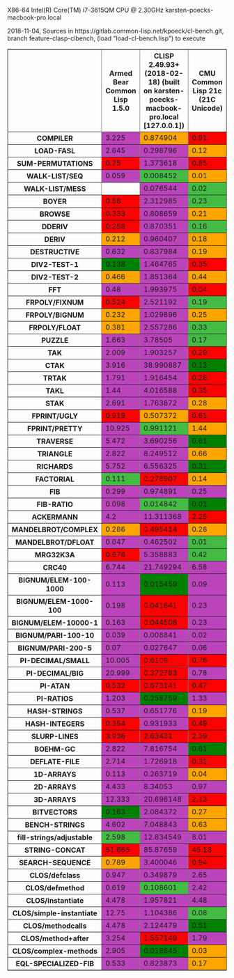 <p>X86-64 Intel(R) Core(TM) i7-3615QM CPU @ 2.30GHz karsten-poecks-macbook-pro.local</p><p>2018-11-04, Sources in https://gitlab.common-lisp.net/kpoeck/cl-bench.git, branch feature-clasp-clbench, (load "load-cl-bench.lisp") to execute</p><table border='1'><tr><td style='max-width: 100px;'></td><th>Armed Bear Common Lisp 1.5.0</th><th>CLISP 2.49.93+ (2018-02-18) (built on karsten-poecks-macbook-pro.local [127.0.0.1])</th><th>CMU Common Lisp 21c (21C Unicode)</th><th>Clozure Common Lisp Version 1.12-dev (v1.12-dev.3-24-g1fd2a4b4) DarwinX8664</th><th>ECL 16.1.3</th><th>International Allegro CL Free Express Edition 10.1 [32-bit Mac OS X (Intel)] (Oct 13, 2018 18:01)</th><th>LispWorks Personal Edition 6.1.1</th><th>SBCL 1.4.13</th><th>clasp cclasp-boehm-0.4.2-80-g954e6fee4</th><th>clasp cclasp-mps-0.4.2-80-g954e6fee4</th></tr><tr><th>COMPILER</th><td style='background-color: #b4b;'>3.225</td><td style='background-color: ORANGE;'>0.874904</td><td style='background-color: RED;'>0.91</td><td style='background-color: ORANGE;'>0.788541</td><td style='background-color: #b4b;'>2.001</td><td style='background-color: #4b4;'>0.57</td><td style='background-color: GREEN;'>0.453</td><td style='background-color: ORANGE;'>0.759</td><td style='background-color: #b4b;'>273.1156</td><td style='background-color: #b4b;'>314.02533</td></tr><tr><th>LOAD-FASL</th><td style='background-color: #b4b;'>2.645</td><td style='background-color: #b4b;'>0.298796</td><td style='background-color: ORANGE;'>0.12</td><td style='background-color: ORANGE;'>0.120582</td><td style='background-color: #b4b;'>0.282</td><td style='background-color: ORANGE;'>0.11</td><td style='background-color: #4b4;'>0.106</td><td style='background-color: GREEN;'>0.068</td><td style='background-color: RED;'>0.19760558</td><td style='background-color: RED;'>0.21959354</td></tr><tr><th>SUM-PERMUTATIONS</th><td style='background-color: RED;'>0.75</td><td style='background-color: #b4b;'>1.373618</td><td style='background-color: RED;'>0.85</td><td style='background-color: #b4b;'>1.503233</td><td style='background-color: #b4b;'>1.165</td><td style='background-color: RED;'>0.74</td><td style='background-color: #fff;'></td><td style='background-color: GREEN;'>0.214</td><td style='background-color: #b4b;'>2.518516</td><td style='background-color: #b4b;'>4.4195094</td></tr><tr><th>WALK-LIST/SEQ</th><td style='background-color: #b4b;'>0.059</td><td style='background-color: #4b4;'>0.008452</td><td style='background-color: ORANGE;'>0.01</td><td style='background-color: GREEN;'>0.00707</td><td style='background-color: RED;'>0.017</td><td style='background-color: #fff;'></td><td style='background-color: #fff;'></td><td style='background-color: GREEN;'>0.006</td><td style='background-color: #b4b;'>0.107807234</td><td style='background-color: #4b4;'>0.007797904</td></tr><tr><th>WALK-LIST/MESS</th><td style='background-color: #fff;'></td><td style='background-color: #b4b;'>0.076544</td><td style='background-color: #4b4;'>0.02</td><td style='background-color: GREEN;'>0.014758</td><td style='background-color: #b4b;'>0.078</td><td style='background-color: #fff;'></td><td style='background-color: #fff;'></td><td style='background-color: GREEN;'>0.013</td><td style='background-color: #fff;'></td><td style='background-color: #fff;'></td></tr><tr><th>BOYER</th><td style='background-color: RED;'>0.58</td><td style='background-color: #b4b;'>2.312985</td><td style='background-color: #4b4;'>0.23</td><td style='background-color: #b4b;'>0.843543</td><td style='background-color: #b4b;'>0.871</td><td style='background-color: ORANGE;'>0.33</td><td style='background-color: RED;'>0.476</td><td style='background-color: GREEN;'>0.176</td><td style='background-color: #b4b;'>2.9015255</td><td style='background-color: #b4b;'>3.2585022</td></tr><tr><th>BROWSE</th><td style='background-color: RED;'>0.333</td><td style='background-color: #b4b;'>0.808659</td><td style='background-color: ORANGE;'>0.21</td><td style='background-color: RED;'>0.299935</td><td style='background-color: RED;'>0.332</td><td style='background-color: #4b4;'>0.17</td><td style='background-color: #4b4;'>0.152</td><td style='background-color: GREEN;'>0.121</td><td style='background-color: #b4b;'>0.9054823</td><td style='background-color: #b4b;'>1.5677239</td></tr><tr><th>DDERIV</th><td style='background-color: RED;'>0.258</td><td style='background-color: #b4b;'>0.870351</td><td style='background-color: #4b4;'>0.16</td><td style='background-color: RED;'>0.23657</td><td style='background-color: #b4b;'>0.752</td><td style='background-color: #4b4;'>0.17</td><td style='background-color: ORANGE;'>0.195</td><td style='background-color: GREEN;'>0.116</td><td style='background-color: #b4b;'>1.5135689</td><td style='background-color: #b4b;'>2.5762637</td></tr><tr><th>DERIV</th><td style='background-color: ORANGE;'>0.212</td><td style='background-color: #b4b;'>0.960407</td><td style='background-color: ORANGE;'>0.18</td><td style='background-color: RED;'>0.248583</td><td style='background-color: #b4b;'>0.706</td><td style='background-color: #4b4;'>0.17</td><td style='background-color: #4b4;'>0.177</td><td style='background-color: GREEN;'>0.111</td><td style='background-color: #b4b;'>1.4414669</td><td style='background-color: #b4b;'>2.6279151</td></tr><tr><th>DESTRUCTIVE</th><td style='background-color: #b4b;'>0.632</td><td style='background-color: #b4b;'>0.837984</td><td style='background-color: ORANGE;'>0.19</td><td style='background-color: RED;'>0.217233</td><td style='background-color: #b4b;'>0.519</td><td style='background-color: ORANGE;'>0.2</td><td style='background-color: #4b4;'>0.164</td><td style='background-color: GREEN;'>0.105</td><td style='background-color: #b4b;'>0.70502555</td><td style='background-color: #b4b;'>0.9464724</td></tr><tr><th>DIV2-TEST-1</th><td style='background-color: GREEN;'>0.138</td><td style='background-color: #b4b;'>1.464765</td><td style='background-color: RED;'>0.35</td><td style='background-color: RED;'>0.399779</td><td style='background-color: #b4b;'>0.865</td><td style='background-color: ORANGE;'>0.23</td><td style='background-color: RED;'>0.344</td><td style='background-color: GREEN;'>0.17</td><td style='background-color: #b4b;'>1.8852574</td><td style='background-color: #b4b;'>4.3721867</td></tr><tr><th>DIV2-TEST-2</th><td style='background-color: ORANGE;'>0.466</td><td style='background-color: #b4b;'>1.851364</td><td style='background-color: ORANGE;'>0.44</td><td style='background-color: RED;'>0.517143</td><td style='background-color: #b4b;'>1.181</td><td style='background-color: ORANGE;'>0.43</td><td style='background-color: #4b4;'>0.367</td><td style='background-color: GREEN;'>0.256</td><td style='background-color: #b4b;'>3.147553</td><td style='background-color: #b4b;'>5.971076</td></tr><tr><th>FFT</th><td style='background-color: #b4b;'>0.48</td><td style='background-color: #b4b;'>1.993975</td><td style='background-color: RED;'>0.04</td><td style='background-color: RED;'>0.051183</td><td style='background-color: #b4b;'>0.504</td><td style='background-color: #b4b;'>0.57</td><td style='background-color: #b4b;'>0.542</td><td style='background-color: GREEN;'>0.019</td><td style='background-color: #b4b;'>1.1428753</td><td style='background-color: #b4b;'>1.1302699</td></tr><tr><th>FRPOLY/FIXNUM</th><td style='background-color: RED;'>0.524</td><td style='background-color: #b4b;'>2.521192</td><td style='background-color: #4b4;'>0.19</td><td style='background-color: RED;'>0.295667</td><td style='background-color: #b4b;'>0.893</td><td style='background-color: ORANGE;'>0.24</td><td style='background-color: ORANGE;'>0.239</td><td style='background-color: GREEN;'>0.144</td><td style='background-color: #b4b;'>5.4950323</td><td style='background-color: #b4b;'>5.8418846</td></tr><tr><th>FRPOLY/BIGNUM</th><td style='background-color: ORANGE;'>0.232</td><td style='background-color: #b4b;'>1.029896</td><td style='background-color: ORANGE;'>0.25</td><td style='background-color: RED;'>0.511945</td><td style='background-color: RED;'>0.374</td><td style='background-color: ORANGE;'>0.24</td><td style='background-color: RED;'>0.333</td><td style='background-color: GREEN;'>0.13</td><td style='background-color: #b4b;'>2.4672189</td><td style='background-color: #b4b;'>3.1956198</td></tr><tr><th>FRPOLY/FLOAT</th><td style='background-color: ORANGE;'>0.381</td><td style='background-color: #b4b;'>2.557286</td><td style='background-color: #4b4;'>0.33</td><td style='background-color: RED;'>0.474748</td><td style='background-color: #b4b;'>0.982</td><td style='background-color: #4b4;'>0.33</td><td style='background-color: #4b4;'>0.353</td><td style='background-color: GREEN;'>0.226</td><td style='background-color: #b4b;'>4.0029435</td><td style='background-color: #b4b;'>5.0096793</td></tr><tr><th>PUZZLE</th><td style='background-color: #b4b;'>1.663</td><td style='background-color: #b4b;'>3.78505</td><td style='background-color: #4b4;'>0.17</td><td style='background-color: RED;'>0.47533</td><td style='background-color: #b4b;'>2.882</td><td style='background-color: #b4b;'>1.58</td><td style='background-color: #b4b;'>0.916</td><td style='background-color: GREEN;'>0.135</td><td style='background-color: #b4b;'>2.7048488</td><td style='background-color: #b4b;'>2.7552443</td></tr><tr><th>TAK</th><td style='background-color: #b4b;'>2.009</td><td style='background-color: #b4b;'>1.903257</td><td style='background-color: RED;'>0.29</td><td style='background-color: GREEN;'>0.089855</td><td style='background-color: #b4b;'>1.213</td><td style='background-color: RED;'>0.18</td><td style='background-color: #4b4;'>0.121</td><td style='background-color: #4b4;'>0.134</td><td style='background-color: #b4b;'>1.4324701</td><td style='background-color: #b4b;'>1.4311184</td></tr><tr><th>CTAK</th><td style='background-color: #b4b;'>3.916</td><td style='background-color: #b4b;'>38.990887</td><td style='background-color: GREEN;'>0.13</td><td style='background-color: RED;'>0.339803</td><td style='background-color: #b4b;'>1.662</td><td style='background-color: RED;'>0.38</td><td style='background-color: GREEN;'>0.14</td><td style='background-color: #4b4;'>0.197</td><td style='background-color: #b4b;'>81.12002</td><td style='background-color: #b4b;'>89.60441</td></tr><tr><th>TRTAK</th><td style='background-color: #b4b;'>1.791</td><td style='background-color: #b4b;'>1.916454</td><td style='background-color: RED;'>0.28</td><td style='background-color: GREEN;'>0.08606</td><td style='background-color: #b4b;'>1.217</td><td style='background-color: RED;'>0.18</td><td style='background-color: #4b4;'>0.118</td><td style='background-color: #4b4;'>0.13</td><td style='background-color: #b4b;'>1.4208661</td><td style='background-color: #b4b;'>1.4780899</td></tr><tr><th>TAKL</th><td style='background-color: #b4b;'>1.44</td><td style='background-color: #b4b;'>4.016588</td><td style='background-color: RED;'>0.35</td><td style='background-color: ORANGE;'>0.26002</td><td style='background-color: #b4b;'>0.886</td><td style='background-color: RED;'>0.54</td><td style='background-color: GREEN;'>0.151</td><td style='background-color: RED;'>0.337</td><td style='background-color: #b4b;'>3.4097865</td><td style='background-color: #b4b;'>3.7446241</td></tr><tr><th>STAK</th><td style='background-color: #b4b;'>2.691</td><td style='background-color: #b4b;'>1.763872</td><td style='background-color: ORANGE;'>0.28</td><td style='background-color: RED;'>0.560773</td><td style='background-color: #b4b;'>1.906</td><td style='background-color: #b4b;'>0.71</td><td style='background-color: #4b4;'>0.251</td><td style='background-color: GREEN;'>0.167</td><td style='background-color: #b4b;'>12.41193</td><td style='background-color: #b4b;'>21.58734</td></tr><tr><th>FPRINT/UGLY</th><td style='background-color: RED;'>0.919</td><td style='background-color: ORANGE;'>0.507372</td><td style='background-color: RED;'>0.61</td><td style='background-color: #b4b;'>1.737169</td><td style='background-color: #b4b;'>1.934</td><td style='background-color: GREEN;'>0.29</td><td style='background-color: RED;'>0.93</td><td style='background-color: #4b4;'>0.437</td><td style='background-color: #b4b;'>3.1991608</td><td style='background-color: #b4b;'>3.2220712</td></tr><tr><th>FPRINT/PRETTY</th><td style='background-color: #b4b;'>10.925</td><td style='background-color: #4b4;'>0.991121</td><td style='background-color: ORANGE;'>1.44</td><td style='background-color: RED;'>2.044034</td><td style='background-color: #b4b;'>16.162</td><td style='background-color: GREEN;'>0.75</td><td style='background-color: RED;'>2.617</td><td style='background-color: GREEN;'>0.774</td><td style='background-color: #b4b;'>19.564066</td><td style='background-color: #b4b;'>22.991419</td></tr><tr><th>TRAVERSE</th><td style='background-color: #b4b;'>5.472</td><td style='background-color: #b4b;'>3.690256</td><td style='background-color: GREEN;'>0.61</td><td style='background-color: #4b4;'>0.73981</td><td style='background-color: #b4b;'>3.47</td><td style='background-color: ORANGE;'>0.97</td><td style='background-color: GREEN;'>0.634</td><td style='background-color: GREEN;'>0.528</td><td style='background-color: #b4b;'>8.638006</td><td style='background-color: #b4b;'>8.726505</td></tr><tr><th>TRIANGLE</th><td style='background-color: #b4b;'>2.822</td><td style='background-color: #b4b;'>8.249512</td><td style='background-color: ORANGE;'>0.66</td><td style='background-color: #4b4;'>0.558598</td><td style='background-color: #b4b;'>2.368</td><td style='background-color: RED;'>1.25</td><td style='background-color: RED;'>0.874</td><td style='background-color: GREEN;'>0.408</td><td style='background-color: #b4b;'>3.8187504</td><td style='background-color: #b4b;'>4.320071</td></tr><tr><th>RICHARDS</th><td style='background-color: #b4b;'>5.752</td><td style='background-color: #b4b;'>6.556325</td><td style='background-color: GREEN;'>0.31</td><td style='background-color: RED;'>0.817112</td><td style='background-color: #b4b;'>6.845</td><td style='background-color: #b4b;'>1.65</td><td style='background-color: RED;'>1.066</td><td style='background-color: GREEN;'>0.327</td><td style='background-color: #b4b;'>14.923795</td><td style='background-color: #b4b;'>14.979043</td></tr><tr><th>FACTORIAL</th><td style='background-color: #4b4;'>0.111</td><td style='background-color: RED;'>0.278907</td><td style='background-color: ORANGE;'>0.14</td><td style='background-color: #4b4;'>0.112928</td><td style='background-color: ORANGE;'>0.119</td><td style='background-color: RED;'>0.2</td><td style='background-color: RED;'>0.167</td><td style='background-color: GREEN;'>0.072</td><td style='background-color: #b4b;'>0.6737669</td><td style='background-color: #b4b;'>0.7154151</td></tr><tr><th>FIB</th><td style='background-color: #b4b;'>0.299</td><td style='background-color: #b4b;'>0.974891</td><td style='background-color: #b4b;'>0.25</td><td style='background-color: GREEN;'>0.043175</td><td style='background-color: #b4b;'>0.506</td><td style='background-color: ORANGE;'>0.08</td><td style='background-color: #4b4;'>0.06</td><td style='background-color: RED;'>0.121</td><td style='background-color: #b4b;'>0.5783292</td><td style='background-color: #b4b;'>0.5166755</td></tr><tr><th>FIB-RATIO</th><td style='background-color: #b4b;'>0.098</td><td style='background-color: #4b4;'>0.014842</td><td style='background-color: GREEN;'>0.01</td><td style='background-color: RED;'>0.026343</td><td style='background-color: RED;'>0.038</td><td style='background-color: GREEN;'>0.01</td><td style='background-color: RED;'>0.038</td><td style='background-color: ORANGE;'>0.017</td><td style='background-color: #b4b;'>0.52099025</td><td style='background-color: #b4b;'>0.3644807</td></tr><tr><th>ACKERMANN</th><td style='background-color: #b4b;'>4.2</td><td style='background-color: #b4b;'>11.311368</td><td style='background-color: RED;'>2.25</td><td style='background-color: GREEN;'>0.599487</td><td style='background-color: #b4b;'>4.721</td><td style='background-color: ORANGE;'>1.02</td><td style='background-color: GREEN;'>0.644</td><td style='background-color: RED;'>2.001</td><td style='background-color: #b4b;'>18.567219</td><td style='background-color: #b4b;'>20.707693</td></tr><tr><th>MANDELBROT/COMPLEX</th><td style='background-color: ORANGE;'>0.286</td><td style='background-color: RED;'>0.495414</td><td style='background-color: ORANGE;'>0.28</td><td style='background-color: ORANGE;'>0.268815</td><td style='background-color: RED;'>0.506</td><td style='background-color: GREEN;'>0.18</td><td style='background-color: RED;'>0.539</td><td style='background-color: GREEN;'>0.147</td><td style='background-color: #b4b;'>0.772191</td><td style='background-color: #b4b;'>4.2589197</td></tr><tr><th>MANDELBROT/DFLOAT</th><td style='background-color: #b4b;'>0.047</td><td style='background-color: #b4b;'>0.462502</td><td style='background-color: #4b4;'>0.01</td><td style='background-color: RED;'>0.025698</td><td style='background-color: #b4b;'>0.261</td><td style='background-color: #b4b;'>0.13</td><td style='background-color: #b4b;'>0.12</td><td style='background-color: GREEN;'>0.007</td><td style='background-color: #b4b;'>0.5993329</td><td style='background-color: #b4b;'>4.1335607</td></tr><tr><th>MRG32K3A</th><td style='background-color: RED;'>0.676</td><td style='background-color: #b4b;'>5.358883</td><td style='background-color: #4b4;'>0.42</td><td style='background-color: #b4b;'>4.027674</td><td style='background-color: #b4b;'>2.015</td><td style='background-color: GREEN;'>0.32</td><td style='background-color: #b4b;'>2.564</td><td style='background-color: GREEN;'>0.382</td><td style='background-color: #b4b;'>3.3594058</td><td style='background-color: #b4b;'>13.739083</td></tr><tr><th>CRC40</th><td style='background-color: #b4b;'>6.744</td><td style='background-color: #b4b;'>21.749294</td><td style='background-color: #b4b;'>6.58</td><td style='background-color: #b4b;'>1.082916</td><td style='background-color: #b4b;'>8.22</td><td style='background-color: #b4b;'>7.44</td><td style='background-color: #b4b;'>15.971</td><td style='background-color: GREEN;'>0.254</td><td style='background-color: #b4b;'>125.95883</td><td style='background-color: #b4b;'>139.50238</td></tr><tr><th>BIGNUM/ELEM-100-1000</th><td style='background-color: #b4b;'>0.113</td><td style='background-color: GREEN;'>0.015459</td><td style='background-color: #b4b;'>0.09</td><td style='background-color: #b4b;'>0.529287</td><td style='background-color: GREEN;'>0.017</td><td style='background-color: #b4b;'>0.11</td><td style='background-color: #b4b;'>0.14</td><td style='background-color: RED;'>0.036</td><td style='background-color: #b4b;'>0.15097405</td><td style='background-color: #b4b;'>0.10686767</td></tr><tr><th>BIGNUM/ELEM-1000-100</th><td style='background-color: #b4b;'>0.198</td><td style='background-color: RED;'>0.041641</td><td style='background-color: #b4b;'>0.23</td><td style='background-color: #b4b;'>3.737673</td><td style='background-color: GREEN;'>0.017</td><td style='background-color: #b4b;'>0.49</td><td style='background-color: #b4b;'>0.328</td><td style='background-color: RED;'>0.061</td><td style='background-color: ORANGE;'>0.033277374</td><td style='background-color: RED;'>0.03551572</td></tr><tr><th>BIGNUM/ELEM-10000-1</th><td style='background-color: #b4b;'>0.163</td><td style='background-color: RED;'>0.044508</td><td style='background-color: #b4b;'>0.23</td><td style='background-color: #b4b;'>3.812087</td><td style='background-color: GREEN;'>0.017</td><td style='background-color: #b4b;'>0.65</td><td style='background-color: #b4b;'>0.351</td><td style='background-color: ORANGE;'>0.032</td><td style='background-color: #4b4;'>0.024525411</td><td style='background-color: #4b4;'>0.021639591</td></tr><tr><th>BIGNUM/PARI-100-10</th><td style='background-color: #b4b;'>0.039</td><td style='background-color: #b4b;'>0.008841</td><td style='background-color: #b4b;'>0.02</td><td style='background-color: #b4b;'>0.371113</td><td style='background-color: GREEN;'>0.002</td><td style='background-color: #b4b;'>0.02</td><td style='background-color: #b4b;'>0.016</td><td style='background-color: #b4b;'>0.011</td><td style='background-color: #b4b;'>0.016021555</td><td style='background-color: #b4b;'>0.015042021</td></tr><tr><th>BIGNUM/PARI-200-5</th><td style='background-color: #b4b;'>0.07</td><td style='background-color: #b4b;'>0.027647</td><td style='background-color: #b4b;'>0.06</td><td style='background-color: #b4b;'>10.204271</td><td style='background-color: GREEN;'>0.006</td><td style='background-color: #b4b;'>0.11</td><td style='background-color: #b4b;'>0.057</td><td style='background-color: #b4b;'>0.026</td><td style='background-color: #b4b;'>0.026956972</td><td style='background-color: RED;'>0.021037813</td></tr><tr><th>PI-DECIMAL/SMALL</th><td style='background-color: #b4b;'>10.005</td><td style='background-color: RED;'>0.6109</td><td style='background-color: RED;'>0.76</td><td style='background-color: #b4b;'>1.255928</td><td style='background-color: RED;'>1.06</td><td style='background-color: RED;'>0.72</td><td style='background-color: #b4b;'>5.003</td><td style='background-color: GREEN;'>0.279</td><td style='background-color: #b4b;'>1.9996784</td><td style='background-color: #b4b;'>2.2196898</td></tr><tr><th>PI-DECIMAL/BIG</th><td style='background-color: #b4b;'>20.999</td><td style='background-color: RED;'>0.372783</td><td style='background-color: #b4b;'>0.78</td><td style='background-color: #b4b;'>1.536433</td><td style='background-color: #b4b;'>0.746</td><td style='background-color: #b4b;'>0.67</td><td style='background-color: #b4b;'>6.328</td><td style='background-color: GREEN;'>0.12</td><td style='background-color: #fff;'></td><td style='background-color: #fff;'></td></tr><tr><th>PI-ATAN</th><td style='background-color: RED;'>0.532</td><td style='background-color: RED;'>0.673141</td><td style='background-color: RED;'>0.47</td><td style='background-color: #b4b;'>1.381963</td><td style='background-color: GREEN;'>0.23</td><td style='background-color: RED;'>0.6</td><td style='background-color: RED;'>0.6</td><td style='background-color: ORANGE;'>0.414</td><td style='background-color: #fff;'></td><td style='background-color: #fff;'></td></tr><tr><th>PI-RATIOS</th><td style='background-color: #b4b;'>1.203</td><td style='background-color: GREEN;'>0.258759</td><td style='background-color: #b4b;'>1.33</td><td style='background-color: #b4b;'>3.747142</td><td style='background-color: #4b4;'>0.342</td><td style='background-color: #b4b;'>1.24</td><td style='background-color: #b4b;'>2.202</td><td style='background-color: RED;'>0.578</td><td style='background-color: #b4b;'>1.2302047</td><td style='background-color: #b4b;'>1.745518</td></tr><tr><th>HASH-STRINGS</th><td style='background-color: #b4b;'>0.537</td><td style='background-color: #b4b;'>0.651776</td><td style='background-color: ORANGE;'>0.19</td><td style='background-color: #b4b;'>2.689688</td><td style='background-color: #b4b;'>0.589</td><td style='background-color: ORANGE;'>0.19</td><td style='background-color: ORANGE;'>0.217</td><td style='background-color: GREEN;'>0.112</td><td style='background-color: #b4b;'>1.0279453</td><td style='background-color: #b4b;'>1.4097844</td></tr><tr><th>HASH-INTEGERS</th><td style='background-color: RED;'>0.354</td><td style='background-color: #b4b;'>0.931933</td><td style='background-color: RED;'>0.49</td><td style='background-color: #b4b;'>1.210709</td><td style='background-color: #b4b;'>1.061</td><td style='background-color: #4b4;'>0.18</td><td style='background-color: GREEN;'>0.16</td><td style='background-color: GREEN;'>0.142</td><td style='background-color: #b4b;'>1.1496507</td><td style='background-color: #b4b;'>1.5647377</td></tr><tr><th>SLURP-LINES</th><td style='background-color: RED;'>3.936</td><td style='background-color: RED;'>2.63431</td><td style='background-color: RED;'>2.39</td><td style='background-color: #b4b;'>10.775202</td><td style='background-color: #b4b;'>9.939</td><td style='background-color: GREEN;'>1.24</td><td style='background-color: #4b4;'>1.576</td><td style='background-color: GREEN;'>1.054</td><td style='background-color: #b4b;'>51.48675</td><td style='background-color: #b4b;'>474.59897</td></tr><tr><th>BOEHM-GC</th><td style='background-color: #b4b;'>2.822</td><td style='background-color: #b4b;'>7.816754</td><td style='background-color: GREEN;'>0.61</td><td style='background-color: #b4b;'>5.056856</td><td style='background-color: #b4b;'>5.389</td><td style='background-color: #4b4;'>0.69</td><td style='background-color: #fff;'></td><td style='background-color: GREEN;'>0.506</td><td style='background-color: #b4b;'>18.345058</td><td style='background-color: #b4b;'>44.159794</td></tr><tr><th>DEFLATE-FILE</th><td style='background-color: #b4b;'>2.714</td><td style='background-color: #b4b;'>1.726918</td><td style='background-color: RED;'>0.31</td><td style='background-color: ORANGE;'>0.176389</td><td style='background-color: #b4b;'>1.758</td><td style='background-color: #b4b;'>0.45</td><td style='background-color: RED;'>0.235</td><td style='background-color: GREEN;'>0.101</td><td style='background-color: #b4b;'>7.3238883</td><td style='background-color: #b4b;'>8.525851</td></tr><tr><th>1D-ARRAYS</th><td style='background-color: #b4b;'>0.113</td><td style='background-color: #b4b;'>0.263719</td><td style='background-color: ORANGE;'>0.04</td><td style='background-color: GREEN;'>0.021676</td><td style='background-color: #b4b;'>0.112</td><td style='background-color: RED;'>0.06</td><td style='background-color: #fff;'></td><td style='background-color: GREEN;'>0.027</td><td style='background-color: #b4b;'>0.32980907</td><td style='background-color: #b4b;'>0.33676842</td></tr><tr><th>2D-ARRAYS</th><td style='background-color: #b4b;'>4.433</td><td style='background-color: #b4b;'>8.34053</td><td style='background-color: #b4b;'>0.97</td><td style='background-color: RED;'>0.680365</td><td style='background-color: #b4b;'>2.576</td><td style='background-color: #b4b;'>3.85</td><td style='background-color: #fff;'></td><td style='background-color: GREEN;'>0.189</td><td style='background-color: #b4b;'>7.4539022</td><td style='background-color: #b4b;'>7.1821795</td></tr><tr><th>3D-ARRAYS</th><td style='background-color: #b4b;'>12.333</td><td style='background-color: #b4b;'>20.696148</td><td style='background-color: RED;'>2.13</td><td style='background-color: RED;'>1.382323</td><td style='background-color: #b4b;'>6.428</td><td style='background-color: #fff;'></td><td style='background-color: #fff;'></td><td style='background-color: GREEN;'>0.534</td><td style='background-color: #b4b;'>15.262802</td><td style='background-color: #b4b;'>15.959576</td></tr><tr><th>BITVECTORS</th><td style='background-color: GREEN;'>0.163</td><td style='background-color: #b4b;'>2.084372</td><td style='background-color: ORANGE;'>0.27</td><td style='background-color: ORANGE;'>0.301485</td><td style='background-color: #b4b;'>3.655</td><td style='background-color: RED;'>0.5</td><td style='background-color: RED;'>0.392</td><td style='background-color: GREEN;'>0.186</td><td style='background-color: RED;'>0.4879962</td><td style='background-color: #b4b;'>2.442025</td></tr><tr><th>BENCH-STRINGS</th><td style='background-color: #b4b;'>4.602</td><td style='background-color: #b4b;'>7.048843</td><td style='background-color: ORANGE;'>0.63</td><td style='background-color: RED;'>0.732349</td><td style='background-color: #b4b;'>2.7</td><td style='background-color: #4b4;'>0.41</td><td style='background-color: #fff;'></td><td style='background-color: RED;'>1.006</td><td style='background-color: GREEN;'>0.3220043</td><td style='background-color: GREEN;'>0.35388935</td></tr><tr><th>fill-strings/adjustable</th><td style='background-color: #4b4;'>2.598</td><td style='background-color: #b4b;'>12.834549</td><td style='background-color: #b4b;'>8.01</td><td style='background-color: #b4b;'>12.315748</td><td style='background-color: ORANGE;'>3.227</td><td style='background-color: RED;'>5.52</td><td style='background-color: #fff;'></td><td style='background-color: GREEN;'>1.919</td><td style='background-color: #b4b;'>16.117613</td><td style='background-color: #b4b;'>26.243418</td></tr><tr><th>STRING-CONCAT</th><td style='background-color: RED;'>51.665</td><td style='background-color: #b4b;'>85.87659</td><td style='background-color: RED;'>45.18</td><td style='background-color: GREEN;'>17.2205</td><td style='background-color: RED;'>49.16</td><td style='background-color: #fff;'></td><td style='background-color: #fff;'></td><td style='background-color: GREEN;'>15.379</td><td style='background-color: RED;'>37.80003</td><td style='background-color: #b4b;'>79.20853</td></tr><tr><th>SEARCH-SEQUENCE</th><td style='background-color: ORANGE;'>0.789</td><td style='background-color: #b4b;'>3.400046</td><td style='background-color: RED;'>0.94</td><td style='background-color: RED;'>1.21055</td><td style='background-color: #b4b;'>2.179</td><td style='background-color: #4b4;'>0.7</td><td style='background-color: #fff;'></td><td style='background-color: GREEN;'>0.447</td><td style='background-color: #b4b;'>6.097806</td><td style='background-color: #b4b;'>8.26483</td></tr><tr><th>CLOS/defclass</th><td style='background-color: #b4b;'>0.947</td><td style='background-color: #b4b;'>0.349879</td><td style='background-color: #b4b;'>2.65</td><td style='background-color: RED;'>0.209011</td><td style='background-color: #b4b;'>0.373</td><td style='background-color: GREEN;'>0.06</td><td style='background-color: GREEN;'>0.055</td><td style='background-color: RED;'>0.153</td><td style='background-color: #b4b;'>10.380436</td><td style='background-color: #b4b;'>11.836435</td></tr><tr><th>CLOS/defmethod</th><td style='background-color: #b4b;'>0.619</td><td style='background-color: #4b4;'>0.108601</td><td style='background-color: #b4b;'>2.42</td><td style='background-color: #4b4;'>0.099967</td><td style='background-color: #b4b;'>0.321</td><td style='background-color: #4b4;'>0.12</td><td style='background-color: GREEN;'>0.076</td><td style='background-color: #b4b;'>0.703</td><td style='background-color: #b4b;'>23.451647</td><td style='background-color: #b4b;'>29.590916</td></tr><tr><th>CLOS/instantiate</th><td style='background-color: #b4b;'>4.478</td><td style='background-color: #b4b;'>1.957821</td><td style='background-color: #b4b;'>4.48</td><td style='background-color: #b4b;'>2.012126</td><td style='background-color: #b4b;'>9.838</td><td style='background-color: ORANGE;'>0.86</td><td style='background-color: #4b4;'>0.655</td><td style='background-color: GREEN;'>0.438</td><td style='background-color: #b4b;'>17.70854</td><td style='background-color: #b4b;'>18.262888</td></tr><tr><th>CLOS/simple-instantiate</th><td style='background-color: #b4b;'>12.75</td><td style='background-color: #b4b;'>1.104386</td><td style='background-color: #4b4;'>0.08</td><td style='background-color: #b4b;'>3.725647</td><td style='background-color: #b4b;'>29.712</td><td style='background-color: GREEN;'>0.06</td><td style='background-color: #b4b;'>0.517</td><td style='background-color: GREEN;'>0.058</td><td style='background-color: #b4b;'>10.804103</td><td style='background-color: #b4b;'>13.983906</td></tr><tr><th>CLOS/methodcalls</th><td style='background-color: #b4b;'>4.478</td><td style='background-color: #b4b;'>2.124479</td><td style='background-color: GREEN;'>0.51</td><td style='background-color: RED;'>1.46377</td><td style='background-color: #b4b;'>2.566</td><td style='background-color: ORANGE;'>0.82</td><td style='background-color: ORANGE;'>0.964</td><td style='background-color: #b4b;'>2.648</td><td style='background-color: #b4b;'>9.341311</td><td style='background-color: #b4b;'>14.755658</td></tr><tr><th>CLOS/method+after</th><td style='background-color: #b4b;'>3.254</td><td style='background-color: RED;'>1.557149</td><td style='background-color: #b4b;'>1.79</td><td style='background-color: RED;'>0.926661</td><td style='background-color: #b4b;'>2.373</td><td style='background-color: GREEN;'>0.46</td><td style='background-color: #4b4;'>0.518</td><td style='background-color: GREEN;'>0.399</td><td style='background-color: #b4b;'>18.595165</td><td style='background-color: #b4b;'>23.39392</td></tr><tr><th>CLOS/complex-methods</th><td style='background-color: #b4b;'>2.905</td><td style='background-color: GREEN;'>0.018645</td><td style='background-color: ORANGE;'>0.03</td><td style='background-color: #b4b;'>0.511581</td><td style='background-color: #b4b;'>1.477</td><td style='background-color: #b4b;'>0.17</td><td style='background-color: #b4b;'>0.102</td><td style='background-color: #b4b;'>0.465</td><td style='background-color: #b4b;'>1.3523345</td><td style='background-color: #b4b;'>1.2601372</td></tr><tr><th>EQL-SPECIALIZED-FIB</th><td style='background-color: #b4b;'>0.533</td><td style='background-color: #b4b;'>0.823873</td><td style='background-color: ORANGE;'>0.17</td><td style='background-color: RED;'>0.359102</td><td style='background-color: #b4b;'>3.035</td><td style='background-color: #4b4;'>0.15</td><td style='background-color: RED;'>0.366</td><td style='background-color: GREEN;'>0.095</td><td style='background-color: #b4b;'>47.34862</td><td style='background-color: #b4b;'>72.0197</td></tr></table>
